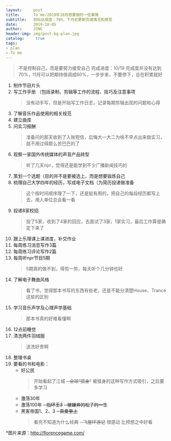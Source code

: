 ```yaml
---
layout:     post
title:      To me/2019年10月想要做的一些事情
subtitle:   目标达成度：70%，下月初更新完成情况和感受
date:       2019-10-05
author:     JING
header-img: img/post-bg-plan.jpg
catalog: 	 true
tags:
- plan
- To me
---
```




> 不是控制自己，而是要努力接受自己
> 完成进度：10/19
> 完成度并没有达到70%，11月可以把期待值调成60%，一步步来，不要停下，总在积累就好


1. 制作节目片头
2. 写工作手册 （包括录制、剪辑等工作的流程、技巧及注意事项 
    >没有动手写，但是开始写工作日志，记录每期剪辑出现的问题和心得
3. 了解音乐作品使用的相关规范
4. 建立曲库 
5. 问实习报酬
    >准备问的那天收到了入账短信，后悔大一大二为啥不早点出来做实习，就不用过得那么苦巴巴的了
6. 观察一家国外传统媒体的声音产品转型
    >听了几天npr，觉得还是能学到不少广播新闻技巧的
7. 策划一个选题（目的并不是要被选上，而是想要锻炼自己
8. 梳理自己大学四年的经历，写成电子文档（为简历投递做准备
    >这个按时间顺序理了一下，还是挺有用的，把自己的每段经历都写上去，用人单位总会看一看
9. 投递8家校招
    >投了5家，收到了4家的回应，去面试了3家，1家实习，最后工作算是确定下来了
10. 跟上乐理课上课进度，补交作业
11. 每周练习消息写作3篇
12. 每周练习评论写作2篇
13. 每周听npr节目5期
    >5期真的做不到，得剪一剪，每天听个几分钟也好
14. 了解电子舞曲风格
    >看了书，觉得那本书写的东西有些老，还是不能分清楚House、Trance这些的区别
15. 学习音乐声学及心理声学基础
    >那本书真的好难看懂啊
16. 12点前睡觉
17. 清洗两件羽绒服
    >送洗好贵啊
18. 整理书桌
19. 要看的书和电影：
    - 好公民
        >开始看起了江城
    ~~- 全球“猎身”~~
        >被猎身的这种写作方式吸引，之后要多学习
    - 激荡30年
    - 激荡100年
    ~~- 指环王3~~
    ~~- 被嫌弃的松子的一生~~
    - 黑客帝国1、2、3
    ~~- 真爱至上~~
        >看完不知道为什么经典
    ~~- 飞屋环游记~~
        >很感动 比预想之中好看



*图片来源：http://florencegame.com/

